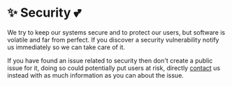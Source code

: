 # ✨ Security 💕

We try to keep our systems secure and to protect our users, but software is volatile and far from perfect.  If you discover a security vulnerability notify us immediately so we can take care of it.

If you have found an issue related to security then don't create a public issue for it, doing so could potentially put users at risk, directly [contact](https://github.com/miamatriarx/miamatriarx/blob/main/support.md) us instead with as much information as you can about the issue.
